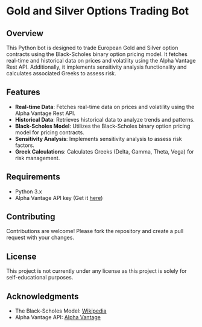 Gold and Silver Options Trading Bot
===================================

Overview
--------

This Python bot is designed to trade European Gold and Silver option contracts using the Black-Scholes binary option pricing model. It fetches real-time and historical data on prices and volatility using the Alpha Vantage Rest API. Additionally, it implements sensitivity analysis functionality and calculates associated Greeks to assess risk.

Features
--------

*   **Real-time Data**: Fetches real-time data on prices and volatility using the Alpha Vantage Rest API.
*   **Historical Data**: Retrieves historical data to analyze trends and patterns.
*   **Black-Scholes Model**: Utilizes the Black-Scholes binary option pricing model for pricing contracts.
*   **Sensitivity Analysis**: Implements sensitivity analysis to assess risk factors.
*   **Greek Calculations**: Calculates Greeks (Delta, Gamma, Theta, Vega) for risk management.

Requirements
------------

*   Python 3.x
*   Alpha Vantage API key (Get it [here](https://www.alphavantage.co/))

Contributing
------------

Contributions are welcome! Please fork the repository and create a pull request with your changes.

License
-------

This project is not currently under any license as this project is solely for self-educational purposes. 

Acknowledgments
---------------

*   The Black-Scholes Model: [Wikipedia](https://en.wikipedia.org/wiki/Black%E2%80%93Scholes_model)
*   Alpha Vantage API: [Alpha Vantage](https://www.alphavantage.co)


